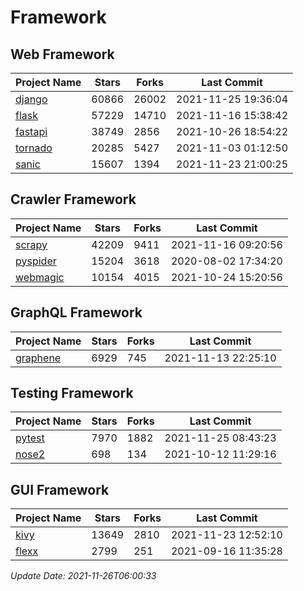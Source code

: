 # Framework

## Web Framework
| Project Name | Stars | Forks | Last Commit |
| ------------ | ----- | ----- | ----------- |
| [django](https://github.com/django/django) | 60866 | 26002 | 2021-11-25 19:36:04 |
| [flask](https://github.com/pallets/flask) | 57229 | 14710 | 2021-11-16 15:38:42 |
| [fastapi](https://github.com/tiangolo/fastapi) | 38749 | 2856 | 2021-10-26 18:54:22 |
| [tornado](https://github.com/tornadoweb/tornado) | 20285 | 5427 | 2021-11-03 01:12:50 |
| [sanic](https://github.com/sanic-org/sanic) | 15607 | 1394 | 2021-11-23 21:00:25 |

## Crawler Framework
| Project Name | Stars | Forks | Last Commit |
| ------------ | ----- | ----- | ----------- |
| [scrapy](https://github.com/scrapy/scrapy) | 42209 | 9411 | 2021-11-16 09:20:56 |
| [pyspider](https://github.com/binux/pyspider) | 15204 | 3618 | 2020-08-02 17:34:20 |
| [webmagic](https://github.com/code4craft/webmagic) | 10154 | 4015 | 2021-10-24 15:20:56 |

## GraphQL Framework
| Project Name | Stars | Forks | Last Commit |
| ------------ | ----- | ----- | ----------- |
| [graphene](https://github.com/graphql-python/graphene) | 6929 | 745 | 2021-11-13 22:25:10 |

## Testing Framework
| Project Name | Stars | Forks | Last Commit |
| ------------ | ----- | ----- | ----------- |
| [pytest](https://github.com/pytest-dev/pytest) | 7970 | 1882 | 2021-11-25 08:43:23 |
| [nose2](https://github.com/nose-devs/nose2) | 698 | 134 | 2021-10-12 11:29:16 |

## GUI Framework
| Project Name | Stars | Forks | Last Commit |
| ------------ | ----- | ----- | ----------- |
| [kivy](https://github.com/kivy/kivy) | 13649 | 2810 | 2021-11-23 12:52:10 |
| [flexx](https://github.com/flexxui/flexx) | 2799 | 251 | 2021-09-16 11:35:28 |

*Update Date: 2021-11-26T06:00:33*